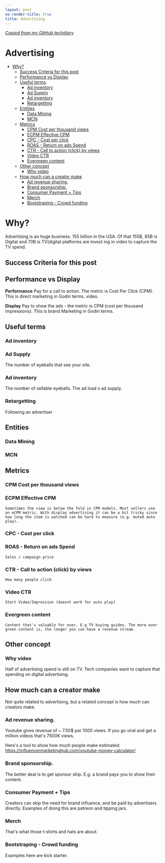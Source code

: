 ```yaml
---
layout: post
no-render-title: true
title: Advertising
---
```


_[Copied from my GitHub techdiary](https://github.com/idvorkin/techdiary/blob/master/notes/advertising.md)_

# Advertising

<!-- prettier-ignore-start -->
<!-- vim-markdown-toc GFM -->

- [Why?](#why)
    - [Success Criteria for this post](#success-criteria-for-this-post)
    - [Performance vs Display](#performance-vs-display)
    - [Useful terms](#useful-terms)
        - [Ad inventory](#ad-inventory)
        - [Ad Supply](#ad-supply)
        - [Ad inventory](#ad-inventory-1)
        - [Retargetting](#retargetting)
    - [Entities](#entities)
        - [Data Mining](#data-mining)
        - [MCN](#mcn)
    - [Metrics](#metrics)
        - [CPM Cost per thousand views](#cpm-cost-per-thousand-views)
        - [ECPM Effective CPM](#ecpm-effective-cpm)
        - [CPC - Cost per click](#cpc---cost-per-click)
        - [ROAS - Return on ads Spend](#roas---return-on-ads-spend)
        - [CTR - Call to action (click) by views](#ctr---call-to-action-click-by-views)
        - [Video CTR](#video-ctr)
        - [Evergreen content](#evergreen-content)
    - [Other concept](#other-concept)
        - [Why video](#why-video)
    - [How much can a creator make](#how-much-can-a-creator-make)
        - [Ad revenue sharing.](#ad-revenue-sharing)
        - [Brand sponsorship.](#brand-sponsorship)
        - [Consumer Payment + Tips](#consumer-payment--tips)
        - [Merch](#merch)
        - [Bootstraping - Crowd funding](#bootstraping---crowd-funding)

<!-- vim-markdown-toc -->
<!-- prettier-ignore-end -->

# Why?

Advertising is an huge business. 155 billion in the USA. Of that 155B, 85B is Digital and 70B is TV(digital platforms are invest ing in video to capture the TV spend.

## Success Criteria for this post

## Performance vs Display

**Performance** Pay for a call to action. The metric is Cost Per Click (CPM). This is direct marketing in Godin terms. video.

**Display** Pay to show the ads - the metric is CPM (cost per thousand impressions). This is brand Marketing in Godin terms.

## Useful terms

### Ad inventory

### Ad Supply

The number of eyeballs that see your site.

### Ad inventory

The number of sellable eyeballs. The ad load x ad supply.

### Retargetting

Following an advertiser

## Entities

### Data Mining

### MCN

## Metrics

### CPM Cost per thousand views

### ECPM Effective CPM

    Sometimes the view is below the fold in CPM models. Most sellers use an eCPM metric. With display advertising it can be a bit tricky since how long the item is watched can be hard to measure (e.g. muted auto play).

### CPC - Cost per click

### ROAS - Return on ads Spend

    Sales / campaign price

### CTR - Call to action (click) by views

    How many people click

### Video CTR

    Start Video/Impression (doesnt work for auto play)

### Evergreen content

    Content that's valuable for ever. E.g TV buying guides. The more ever green content is, the longer you can have a revenue stream.

## Other concept

### Why video

Half of advertising spend is still on TV. Tech companies want to capture that spending on digital advertising.

## How much can a creator make

Not quite related to advertising, but a related concept is how much can creators make.

### Ad revenue sharing.

Youtube gives revenue of ~ 7.50\$ per 1000 views. If you go viral and get a million videos that's 7500K views.

Here's a tool to show how much people make estimated: https://influencermarketinghub.com/youtube-money-calculator/

### Brand sponsorship.

The better deal is to get sponsor ship. E.g. a brand pays you to show their content.

### Consumer Payment + Tips

Creators can skip the need for brand influence, and be paid by advertisers directly. Examples of doing this are patreon and tipping jars.

### Merch

That's what those t-shirts and hats are about.

### Bootstraping - Crowd funding

Examples here are kick starter.

